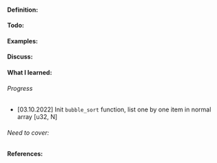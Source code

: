 #### Definition:

#### Todo:

#### Examples:

#### Discuss:

#### What I learned:

###### Progress

- [03.10.2022] Init `bubble_sort` function, list one by one item in normal array [u32, N]

###### Need to cover:

#### References:
